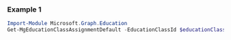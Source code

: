 ### Example 1
```powershell
Import-Module Microsoft.Graph.Education
Get-MgEducationClassAssignmentDefault -EducationClassId $educationClassId
```
